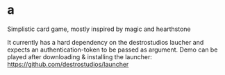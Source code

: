 # a
Simplistic card game, mostly inspired by magic and hearthstone

It currently has a hard dependency on the destrostudios laucher and expects an authentication-token to be passed as argument.
Demo can be played after downloading & installing the launcher: https://github.com/destrostudios/launcher
